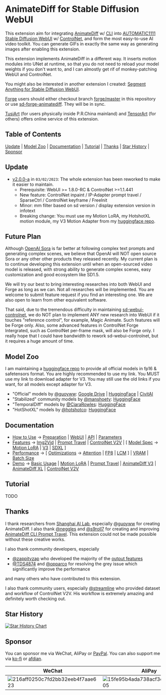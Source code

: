 # AnimateDiff for Stable Diffusion WebUI
This extension aim for integrating [AnimateDiff](https://github.com/guoyww/AnimateDiff/) w/ [CLI](https://github.com/s9roll7/animatediff-cli-prompt-travel) into [AUTOMATIC1111 Stable Diffusion WebUI](https://github.com/AUTOMATIC1111/stable-diffusion-webui) w/ [ControlNet](https://github.com/Mikubill/sd-webui-controlnet), and form the most easy-to-use AI video toolkit. You can generate GIFs in exactly the same way as generating images after enabling this extension.

This extension implements AnimateDiff in a different way. It inserts motion modules into UNet at runtime, so that you do not need to reload your model weights if you don't want to, and I can almostly get rif of monkey-patching WebUI and ControlNet.

You might also be interested in another extension I created: [Segment Anything for Stable Diffusion WebUI](https://github.com/continue-revolution/sd-webui-segment-anything).

[Forge](https://github.com/lllyasviel/stable-diffusion-webui-forge) users should either checkout branch [forge/master](https://github.com/continue-revolution/sd-webui-animatediff/tree/forge/master) in this repository or use [sd-forge-animatediff](https://github.com/continue-revolution/sd-forge-animatediff). They will be in sync.

[TusiArt](https://tusiart.com/) (for users physically inside P.R.China mainland) and [TensorArt](https://tensor.art/) (for others) offers online service of this extension.


## Table of Contents
[Update](#update) | [Model Zoo](#model-zoo) | [Documentation](#documentation) | [Tutorial](#tutorial) | [Thanks](#thanks) | [Star History](#star-history) | [Sponsor](#sponsor)


## Update
- [v2.0.0-a](https://github.com/continue-revolution/sd-webui-animatediff/tree/v2.0.0-a) in `03/02/2023`: The whole extension has been reworked to make it easier to maintain.
  - Prerequisite: WebUI >= 1.8.0-RC & ControlNet >=1.1.441
  - New feature: ControlNet inpaint / IP-Adapter prompt travel / SparseCtrl / ControlNet keyframe / FreeInit
  - Minor: mm filter based on sd version / display extension version in infotext
  - Breaking change: You must use my Motion LoRA, my HotshotXL motion module, my V3 Motion Adapter from my [huggingface repo](https://huggingface.co/conrevo/AnimateDiff-A1111/tree/main).

## Future Plan
Although [OpenAI Sora](https://openai.com/sora) is far better at following complex text prompts and generating complex scenes, we believe that OpenAI will NOT open source Sora or any other other products they released recently. My current plan is to continue developing this extension until when an open-sourced video model is released, with strong ability to generate complex scenes, easy customization and good ecosystem like SD1.5.

We will try our best to bring interesting researches into both WebUI and Forge as long as we can. Not all researches will be implemented. You are welcome to submit feature request if you find an interesting one. We are also open to learn from other equivalent software.

That said, due to the tremendous difficulty in maintaining [sd-webui-controlnet](https://github.com/Mikubill/sd-webui-controlnet), we do NOT plan to implement ANY new research into WebUI if it touches "reference control", for example, Magic Animate. Such features will be Forge only. Also, some advanced features in ControlNet Forge Intergrated, such as ControlNet per-frame mask, will also be Forge only. I really hope that I could have bandwidth to rework sd-webui-controlnet, but it requires a huge amount of time.


## Model Zoo
I am maintaining a [huggingface repo](https://huggingface.co/conrevo/AnimateDiff-A1111/tree/main) to provide all official models in fp16 & safetensors format. You are highly recommended to use my link. You MUST use my link to download adapter for V3. You may still use the old links if you want, for all models except adapter for V3.

- "Official" models by [@guoyww](https://github.com/guoyww): [Google Drive](https://drive.google.com/drive/folders/1EqLC65eR1-W-sGD0Im7fkED6c8GkiNFI) | [HuggingFace](https://huggingface.co/guoyww/animatediff/tree/main) | [CivitAI](https://civitai.com/models/108836)
- "Stabilized" community models by [@manshoety](https://huggingface.co/manshoety): [HuggingFace](https://huggingface.co/manshoety/AD_Stabilized_Motion/tree/main)
- "TemporalDiff" models by [@CiaraRowles](https://huggingface.co/CiaraRowles): [HuggingFace](https://huggingface.co/CiaraRowles/TemporalDiff/tree/main)
- "HotShotXL" models by [@hotshotco](https://huggingface.co/hotshotco/): [HuggingFace](https://huggingface.co/hotshotco/Hotshot-XL/tree/main)


## Documentation
- [How to Use](docs/how-to-use.md) -> [Preparation](docs/how-to-use.md#preparation) | [WebUI](docs/how-to-use.md#webui) | [API](docs/how-to-use.md#api) | [Parameters](docs/how-to-use.md#parameters)
- [Features](docs/features.md) -> [Img2Vid](docs/features.md#img2vid) | [Prompt Travel](docs/features.md#prompt-travel) | [ControlNet V2V](docs/features.md#controlnet-v2v) | [ [Model Spec](docs/features.md#model-spec) -> [Motion LoRA](docs/features.md#motion-lora) | [V3](docs/features.md#v3) | [SDXL](docs/features.md#sdxl) ]
- [Performance](docs/performance.md) -> [ [Optimizations](docs/performance.md#optimizations) -> [Attention](docs/performance.md#attention) | [FP8](docs/performance.md#fp8) | [LCM](docs/performance.md#lcm) ] | [VRAM](docs/performance.md#vram) | [Batch Size](docs/performance.md#batch-size)
- [Demo](docs/demo.md) -> [Basic Usage](docs/demo.md#basic-usage) | [Motion LoRA](docs/demo.md#motion-lora) | [Prompt Travel](docs/demo.md#prompt-travel) | [AnimateDiff V3](docs/demo.md#animatediff-v3) | [AnimateDiff XL](docs/demo.md#animatediff-xl) | [ControlNet V2V](docs/demo.md#controlnet-v2v)


## Tutorial 
TODO


## Thanks
I thank researchers from [Shanghai AI Lab](https://www.shlab.org.cn/), especially [@guoyww](https://github.com/guoyww) for creating AnimateDiff. I also thank [@neggles](https://github.com/neggles) and [@s9roll7](https://github.com/s9roll7) for creating and improving [AnimateDiff CLI Prompt Travel](https://github.com/s9roll7/animatediff-cli-prompt-travel). This extension could not be made possible without these creative works.

I also thank community developers, especially
- [@zappityzap](https://github.com/zappityzap) who developed the majority of the [output features](https://github.com/continue-revolution/sd-webui-animatediff/blob/master/scripts/animatediff_output.py)
- [@TDS4874](https://github.com/TDS4874) and [@opparco](https://github.com/opparco) for resolving the grey issue which significantly improve the performance

and many others who have contributed to this extension.

I also thank community users, especially [@streamline](https://twitter.com/kaizirod) who provided dataset and workflow of ControlNet V2V. His workflow is extremely amazing and definitely worth checking out.


## Star History
<a href="https://star-history.com/#continue-revolution/sd-webui-animatediff&Date">
  <picture>
    <source media="(prefers-color-scheme: dark)" srcset="https://api.star-history.com/svg?repos=continue-revolution/sd-webui-animatediff&type=Date&theme=dark" />
    <source media="(prefers-color-scheme: light)" srcset="https://api.star-history.com/svg?repos=continue-revolution/sd-webui-animatediff&type=Date" />
    <img alt="Star History Chart" src="https://api.star-history.com/svg?repos=continue-revolution/sd-webui-animatediff&type=Date" />
  </picture>
</a>


## Sponsor
You can sponsor me via WeChat, AliPay or [PayPal](https://paypal.me/conrevo). You can also support me via [ko-fi](https://ko-fi.com/conrevo) or [afdian](https://afdian.net/a/conrevo).

| WeChat | AliPay | PayPal |
| --- | --- | --- |
| ![216aff0250c7fd2bb32eeb4f7aae623](https://user-images.githubusercontent.com/63914308/232824466-21051be9-76ce-4862-bb0d-a431c186fce1.jpg) | ![15fe95b4ada738acf3e44c1d45a1805](https://user-images.githubusercontent.com/63914308/232824545-fb108600-729d-4204-8bec-4fd5cc8a14ec.jpg) | ![IMG_1419_](https://github.com/continue-revolution/sd-webui-animatediff/assets/63914308/eaa7b114-a2e6-4ecc-a29f-253ace06d1ea) |
